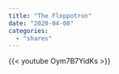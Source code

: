```yaml
---
title: "The Floppotron"
date: "2020-04-08"
categories:
  - "shares"
---
```


{{< youtube Oym7B7YidKs >}}
